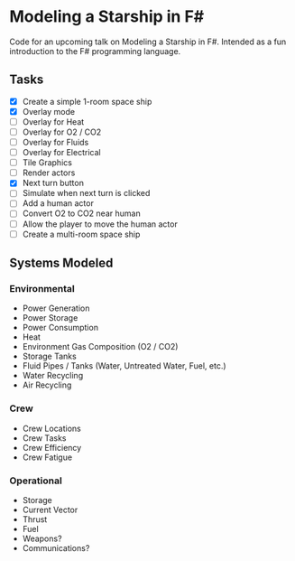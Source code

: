# Modeling a Starship in F#
Code for an upcoming talk on Modeling a Starship in F#. Intended as a fun introduction to the F# programming language.

## Tasks

- [x] Create a simple 1-room space ship
- [x] Overlay mode
- [ ] Overlay for Heat
- [ ] Overlay for O2 / CO2
- [ ] Overlay for Fluids
- [ ] Overlay for Electrical
- [ ] Tile Graphics
- [ ] Render actors
- [x] Next turn button
- [ ] Simulate when next turn is clicked
- [ ] Add a human actor
- [ ] Convert O2 to CO2 near human
- [ ] Allow the player to move the human actor
- [ ] Create a multi-room space ship

## Systems Modeled

### Environmental

- Power Generation
- Power Storage
- Power Consumption
- Heat
- Environment Gas Composition (O2 / CO2)
- Storage Tanks
- Fluid Pipes / Tanks (Water, Untreated Water, Fuel, etc.)
- Water Recycling
- Air Recycling

### Crew

- Crew Locations
- Crew Tasks
- Crew Efficiency
- Crew Fatigue

### Operational

- Storage
- Current Vector
- Thrust
- Fuel
- Weapons?
- Communications?